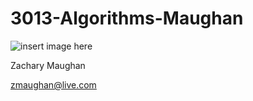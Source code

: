 # 3013-Algorithms-Maughan

![insert image here](https://i.imgur.com/oSgmi2B.jpg)

Zachary Maughan

zmaughan@live.com
